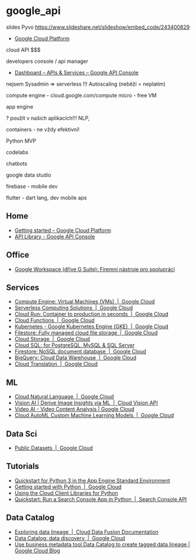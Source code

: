 # google_api

slides Pyvo https://www.slideshare.net/slideshow/embed_code/243400829



* [Google Cloud Platform](https://console.cloud.google.com/)

cloud API $$$

developers console / api manager

* [Dashboard – APIs & Services – Google API Console](https://console.developers.google.com/projectselector2/apis/dashboard?pli=1&supportedpurview=project)



nejsem Sysadmin => serverless !!! Autoscaling (neběží = neplatím)




compute engine - cloud.google.com/compute
micro - free VM

app engine


? použít v našich aplikacích!!!
NLP, 


containers - ne vždy efektivní!



Python MVP


codelabs

chatbots


google data studio


firebase - mobile dev

flutter - dart lang, dev mobile aps






## Home
* [Getting started – Google Cloud Platform](https://console.cloud.google.com/getting-started?pli=1)
* [API Library - Google API Console](https://console.developers.google.com/apis/library?supportedpurview=project)

## Office
* [Google Workspace (dříve G Suite): Firemní nástroje pro spolupráci](https://workspace.google.com/)

## Services
* [Compute Engine: Virtual Machines (VMs)  |  Google Cloud](https://cloud.google.com/compute)
* [Serverless Computing Solutions  |  Google Cloud](https://cloud.google.com/serverless)
* [Cloud Run: Container to production in seconds  |  Google Cloud](https://cloud.google.com/run)
* [Cloud Functions  |  Google Cloud](https://cloud.google.com/functions)
* [Kubernetes - Google Kubernetes Engine (GKE)  |  Google Cloud](https://cloud.google.com/kubernetes-engine)
* [Filestore: Fully managed cloud file storage  |  Google Cloud](https://cloud.google.com/filestore)
* [Cloud Storage  |  Google Cloud](https://cloud.google.com/storage)
* [Cloud SQL: for PostgreSQL, MySQL & SQL Server](https://cloud.google.com/sql)
* [Firestore: NoSQL document database  |  Google Cloud](https://cloud.google.com/firestore)
* [BigQuery: Cloud Data Warehouse  |  Google Cloud](https://cloud.google.com/bigquery)
* [Cloud Translation  |  Google Cloud](https://cloud.google.com/translate)


## ML
* [Cloud Natural Language  |  Google Cloud](https://cloud.google.com/natural-language)
* [Vision AI | Derive Image Insights via ML  |  Cloud Vision API](https://cloud.google.com/vision)
* [Video AI - Video Content Analysis | Google Cloud](https://cloud.google.com/video-intelligence)
* [Cloud AutoML Custom Machine Learning Models  |  Google Cloud](https://cloud.google.com/automl)

## Data Sci
* [Public Datasets  |  Google Cloud](https://cloud.google.com/public-datasets)


## Tutorials
* [Quickstart for Python 3 in the App Engine Standard Environment](https://cloud.google.com/appengine/docs/standard/python3/quickstart)
* [Getting started with Python  |  Google Cloud](https://cloud.google.com/python/docs/getting-started)
* [Using the Cloud Client Libraries for Python](https://cloud.google.com/compute/docs/tutorials/python-guide)
* [Quickstart: Run a Search Console App in Python  |  Search Console API](https://developers.google.com/webmaster-tools/search-console-api-original/v3/quickstart/quickstart-python)

## Data Catalog
* [Exploring data lineage  |  Cloud Data Fusion Documentation](https://cloud.google.com/data-fusion/docs/tutorials/lineage)
* [Data Catalog: data discovery  |  Google Cloud](https://cloud.google.com/data-catalog)
* [Use business metadata tool Data Catalog to create tagged data lineage | Google Cloud Blog](https://cloud.google.com/blog/products/data-analytics/architecting-a-data-lineage-system-for-bigquery)

